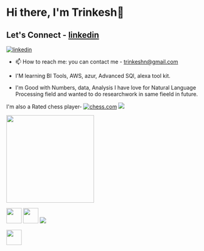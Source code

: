 # Hi there, I'm Trinkesh👋

## Let's Connect - [linkedin](https://www.linkedin.com/in/trinkesh-nimsarkar-8165791b0/)

[![linkedin](https://content.linkedin.com/content/dam/me/business/en-us/amp/brand-site/v2/bg/LI-Logo.svg.original.svg)](https://www.linkedin.com/in/trinkesh-nimsarkar-8165791b0/)

- 📫 How to reach me: you can contact me - trinkeshn@gmail.com 

- I'M learning BI Tools, AWS, azur, Advanced SQl, alexa tool kit.

- I'm Good with Numbers, data, Analysis I have love for Natural Language Processing field and wanted to do researchwork in same fieeld in future.


I'm also a Rated chess player-
[![chess.com](https://images.chesscomfiles.com/uploads/v1/images_users/tiny_mce/SamCopeland/phpZA7QOK.png)](https://www.chess.com/member/trinkesh)
![](https://komarev.com/ghpvc/?username=Trinkesh)


<img align='center' src="https://i.pinimg.com/564x/f9/55/3e/f9553e3ccadbc4ca847b12cd2b8cef2d.jpg" width="230" />

<a href="https://www.linkedin.com/in/trinkesh-nimsarkar-8165791b0/"><img src="https://github.com/ashutosh1919/ashutosh1919/blob/master/logos/linkedin.png" width="40" /></a>
<a href="https://www.youtube.com/channel/UCO7pDnW7IDxFigi34vg5jhw"><img src="https://github.com/ashutosh1919/ashutosh1919/blob/master/logos/youtube-logo.png" width="40" /></a>
<a href="https://medium.com/@tnimsarkar"><img src="https://www.google.com/url?sa=i&url=https%3A%2F%2Ffreebiesupply.com%2Flogos%2Fmedium-logo%2F&psig=AOvVaw26tzKXmdX_-OG8CsVP2uSb&ust=1640480616866000&source=images&cd=vfe&ved=0CAsQjRxqFwoTCKjKwtrg_fQCFQAAAAAdAAAAABAJ" /></a>

<a href="https://twitter.com/Trinkeshpn"><img src="https://github.com/ashutosh1919/ashutosh1919/blob/master/logos/twitter.png" width="40" /></a>
